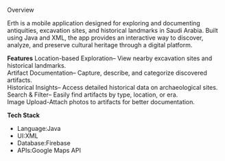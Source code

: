 Overview

Erth is a mobile application designed for exploring and documenting antiquities, excavation sites, and historical landmarks in Saudi Arabia. Built using Java and XML, the app provides an interactive way to discover, analyze, 
and preserve cultural heritage through a digital platform.

**Features**
Location-based Exploration– View nearby excavation sites and historical landmarks.  
Artifact Documentation– Capture, describe, and categorize discovered artifacts.  
Historical Insights– Access detailed historical data on archaeological sites.  
Search & Filter– Easily find artifacts by type, location, or era.  
Image Upload-Attach photos to artifacts for better documentation.  

**Tech Stack**  
- Language:Java  
- UI:XML  
- Database:Firebase
- APIs:Google Maps API
